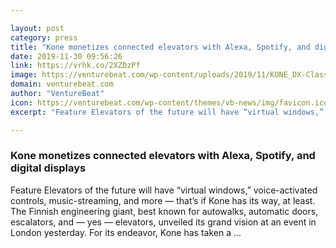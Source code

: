```yaml
---

layout: post
category: press
title: "Kone monetizes connected elevators with Alexa, Spotify, and digital displays"
date: 2019-11-30 09:56:26
link: https://vrhk.co/2XZDzPf
image: https://venturebeat.com/wp-content/uploads/2019/11/KONE_DX-Class_05.jpg?w=1200&strip=all
domain: venturebeat.com
author: "VentureBeat"
icon: https://venturebeat.com/wp-content/themes/vb-news/img/favicon.ico
excerpt: "Feature Elevators of the future will have “virtual windows,” voice-activated controls, music-streaming, and more — that’s if Kone has its way, at least. The Finnish engineering giant, best known for autowalks, automatic doors, escalators, and — yes — elevators, unveiled its grand vision at an event in London yesterday. For its endeavor, Kone has taken a …"

---
```


### Kone monetizes connected elevators with Alexa, Spotify, and digital displays

Feature Elevators of the future will have “virtual windows,” voice-activated controls, music-streaming, and more — that’s if Kone has its way, at least. The Finnish engineering giant, best known for autowalks, automatic doors, escalators, and — yes — elevators, unveiled its grand vision at an event in London yesterday. For its endeavor, Kone has taken a …